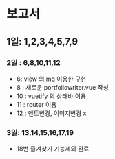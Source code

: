 # 보고서

## 1일: 1,2,3,4,5,7,9

### 2일 : 6,8,10,11,12

* 6:  view 의 mq 이용한 구현
* 8 : 새로운 portfoliowriter.vue 작성
* 10 : vuetify 의 상태바 이용
* 11 : router 이용
* 12 : 멘트변경, 이미지변경 x 





### 3일: 13,14,15,16,17,19

* 18번 즐겨찾기 기능제외 완료